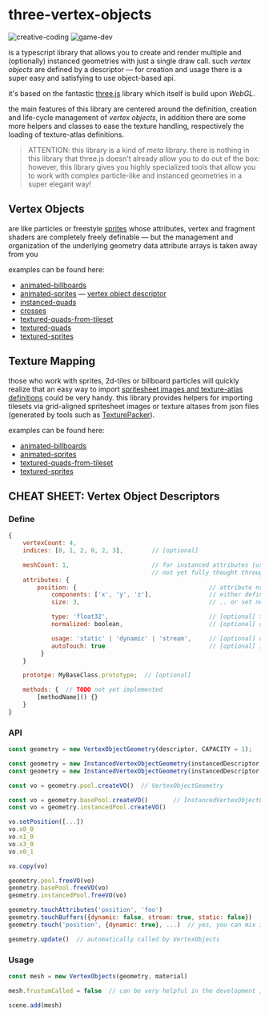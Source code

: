 # three-vertex-objects

![creative-coding](https://img.shields.io/badge/creative-coding-blue) ![game-dev](https://img.shields.io/badge/game-dev-red)

is a typescript library that allows you to create and render multiple and (optionally) instanced geometries with just a single draw call.
such _vertex objects_ are defined by a descriptor &mdash; for creation and usage there is a super easy and satisfying to use object-based api.

it's based on the fantastic [three.js](https://threejs.org/) library which itself is build upon _WebGL_.

the main features of this library are centered around the definition, creation and life-cycle management of _vertex objects_,
in addition there are some more helpers and classes to ease the texture handling, respectively the loading of texture-atlas definitions.

> ATTENTION: this library is a kind of _meta_ library. there is nothing in this library that three.js doesn't already allow you to do out of the box: however, this library gives you highly specialized tools that allow you to work with complex particle-like and instanced geometries in a super elegant way!

## Vertex Objects

are like particles or freestyle [sprites](https://en.wikipedia.org/wiki/Sprite_(computer_graphics)) whose attributes, vertex and fragment shaders are completely freely definable &mdash; but the management and organization of the underlying geometry data attribute arrays is taken away from you

examples can be found here:
- [animated-billboards](https://github.com/spearwolf/three-vertex-objects/tree/main/examples/animated-billboards.html)
- [animated-sprites](https://github.com/spearwolf/three-vertex-objects/tree/main/examples/animated-sprites.html) &mdash; [vertex object descriptor](https://github.com/spearwolf/three-vertex-objects/tree/main/examples/jsm/animated-sprites/)
- [instanced-quads](https://github.com/spearwolf/three-vertex-objects/tree/main/examples/instanced-quads.html)
- [crosses](https://github.com/spearwolf/three-vertex-objects/tree/main/examples/crosses.html)
- [textured-quads-from-tileset](https://github.com/spearwolf/three-vertex-objects/tree/main/examples/textured-quads-from-tileset.html)
- [textured-quads](https://github.com/spearwolf/three-vertex-objects/tree/main/examples/textured-quads.html)
- [textured-sprites](https://github.com/spearwolf/three-vertex-objects/tree/main/examples/textured-sprites.html)


## Texture Mapping

those who work with sprites, 2d-tiles or billboard particles will quickly realize that an easy way to import [spritesheet images and texture-atlas definitions](https://en.wikipedia.org/wiki/Texture_atlas) could be very handy.
this library provides helpers for importing tilesets via grid-aligned spritesheet images or texture altases from json files (generated by tools such as [TexturePacker](https://www.codeandweb.com/texturepacker)).

examples can be found here:
- [animated-billboards](https://github.com/spearwolf/three-vertex-objects/tree/main/examples/animated-billboards.html)
- [animated-sprites](https://github.com/spearwolf/three-vertex-objects/tree/main/examples/animated-sprites.html)
- [textured-quads-from-tileset](https://github.com/spearwolf/three-vertex-objects/tree/main/examples/textured-quads-from-tileset.html)
- [textured-sprites](https://github.com/spearwolf/three-vertex-objects/tree/main/examples/textured-sprites.html)


## CHEAT SHEET: Vertex Object Descriptors

### Define

```js
{
    vertexCount: 4,
    indices: [0, 1, 2, 0, 2, 3],        // [optional]

    meshCount: 1,                       // for instanced attributes (use instead of vertexCount)
                                        // not yet fully thought through: VertexBufferObject <- capacity <- meshCount > 1 ?
    attributes: {
        position: {                                     // attribute name
            components: ['x', 'y', 'z'],                // either define components ..
            size: 3,                                    // .. or set number of anonymous components

            type: 'float32',                            // [optional] the default type is float32
            normalized: boolean,                        // [optional] default is not

            usage: 'static' | 'dynamic' | 'stream',     // [optional] default is 'static'
            autoTouch: true                             // [optional] if usage == 'static' then default is false otherwise true
         }
    }

    prototpe: MyBaseClass.prototype;  // [optional]

    methods: {  // TODO not yet implemented
        [methodName]() {}
    }
}
```

### API

```js
const geometry = new VertexObjectGeometry(descriptor, CAPACITY = 1);

const geometry = new InstancedVertexObjectGeometry(instancedDescriptor, INSTANCED_CAPACITY, baseDescriptor, BASE_CAPACITY = 1);
const geometry = new InstancedVertexObjectGeometry(instancedDescriptor, INSTANCED_CAPACITY, baseBufferGeometry);

const vo = geometry.pool.createVO()  // VertexObjectGeometry

const vo = geometry.basePool.createVO()       // InstancedVertexObjectGeometry
const vo = geometry.instancedPool.createVO()

vo.setPosition([...])
vo.x0_0
vo.x1_0
vo.x3_0
vo.x0_1

vo.copy(vo)

geometry.pool.freeVO(vo)
geometry.basePool.freeVO(vo)
geometry.instancedPool.freeVO(vo)

geometry.touchAttributes('position', 'foo')
geometry.touchBuffers({dynamic: false, stream: true, static: false})
geometry.touch('position', {dynamic: true}, ...)  // yes, you can mix it here if you want

geometry.update()  // automatically called by VertexObjects
```

### Usage

```js
const mesh = new VertexObjects(geometry, material)

mesh.frustumCalled = false  // can be very helpful in the development ;)

scene.add(mesh)
```
